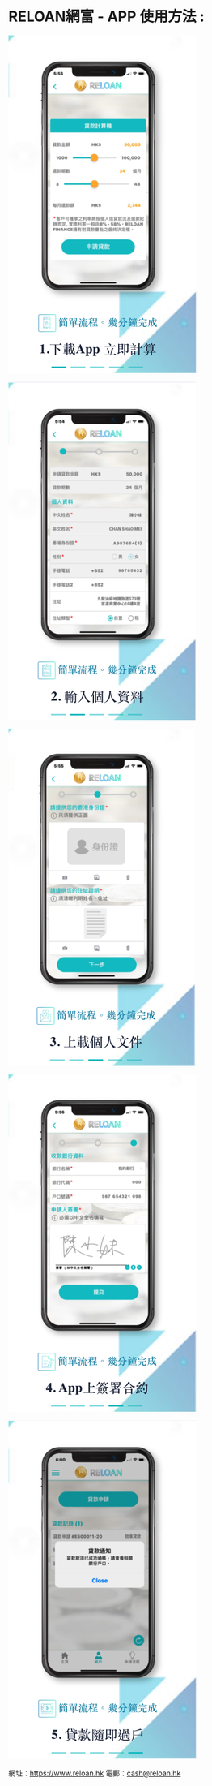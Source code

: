 # RELOAN網富 - APP 使用方法 : 

![1](/images/1.png)

![2](/images/2.png)

![3](/images/3.png)

![4](/images/4.png)

![5](/images/5.png)


網址：https://www.reloan.hk
電郵：cash@reloan.hk
